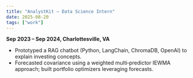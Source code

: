 ```yaml
---
title: "AnalystKit — Data Science Intern"
date: 2025-08-20
tags: ["work"]
---
```


**Sep 2023 – Sep 2024, Charlottesville, VA**

- Prototyped a RAG chatbot (Python, LangChain, ChromaDB, OpenAI) to explain investing concepts.
- Forecasted covariance using a weighted multi‑predictor IEWMA approach; built portfolio optimizers leveraging forecasts.
